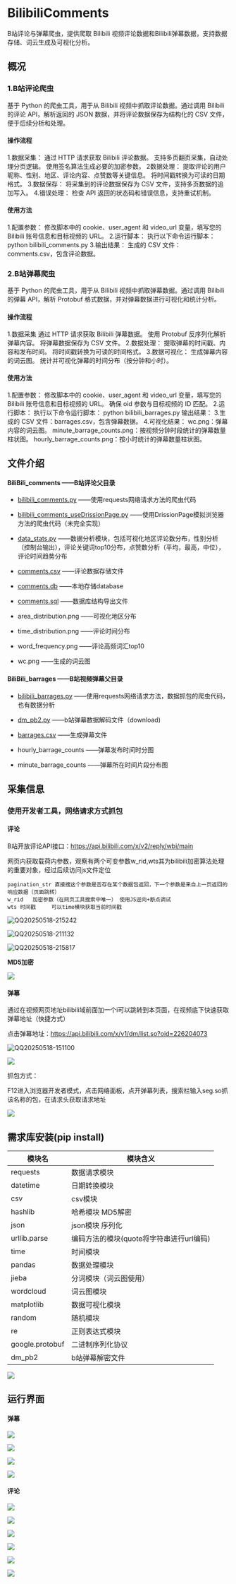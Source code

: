 # BilibiliComments

B站评论与弹幕爬虫，提供爬取 Bilibili 视频评论数据和Bilibili弹幕数据，支持数据存储、词云生成及可视化分析。



## 概况

### 1.B站评论爬虫

基于 Python 的爬虫工具，用于从 Bilibili 视频中抓取评论数据。通过调用 Bilibili 的评论 API，解析返回的 JSON 数据，并将评论数据保存为结构化的 CSV 文件，便于后续分析和处理。

#### 操作流程

1.数据采集： 
通过 HTTP 请求获取 Bilibili 评论数据。
支持多页翻页采集，自动处理分页逻辑。
使用签名算法生成必要的加密参数。
2数据处理： 
提取评论的用户昵称、性别、地区、评论内容、点赞数等关键信息。
将时间戳转换为可读的日期格式。
3.数据保存： 
将采集到的评论数据保存为 CSV 文件，支持多页数据的追加写入。
4.错误处理： 
检查 API 返回的状态码和错误信息，支持重试机制。

#### 使用方法

1.配置参数： 
修改脚本中的 cookie、user_agent 和 video_url 变量，填写您的 Bilibili 账号信息和目标视频的 URL。
2.运行脚本： 执行以下命令运行脚本： 
python bilibili_comments.py
3.输出结果： 
生成的 CSV 文件：comments.csv，包含评论数据。



### 2.B站弹幕爬虫

基于 Python 的爬虫工具，用于从 Bilibili 视频中抓取弹幕数据。通过调用 Bilibili 的弹幕 API，解析 Protobuf 格式数据，并对弹幕数据进行可视化和统计分析。

#### 操作流程

1.数据采集
通过 HTTP 请求获取 Bilibili 弹幕数据。
使用 Protobuf 反序列化解析弹幕内容。
将弹幕数据保存为 CSV 文件。
2.数据处理：
提取弹幕的时间戳、内容和发布时间。
将时间戳转换为可读的时间格式。
3.数据可视化：
生成弹幕内容的词云图。
统计并可视化弹幕的时间分布（按分钟和小时）。

#### 使用方法

1.配置参数：
修改脚本中的 cookie、user_agent 和 video_url 变量，填写您的 Bilibili 账号信息和目标视频的 URL。
确保 oid 参数与目标视频的 ID 匹配。
2.运行脚本： 执行以下命令运行脚本： 
python bilibili_barrages.py
输出结果： 
3.生成的 CSV 文件：barrages.csv，包含弹幕数据。
4.可视化结果：
wc.png：弹幕内容的词云图。
minute_barrage_counts.png：按视频分钟时段统计的弹幕数量柱状图。
hourly_barrage_counts.png：按小时统计的弹幕数量柱状图。





## 文件介绍

#### BiliBili_comments		——B站评论父目录

- [bilibili_comments.py](BiliBili_comments\bilibili_comments.py) 								——使用requests网络请求方法的爬虫代码

- [bilibili_comments_useDrissionPage.py](BiliBili_comments\bilibili_comments_useDrissionPage.py)   ——使用DrissionPage模拟浏览器方法的爬虫代码（未完全实现）

-  [data_stats.py](BiliBili_comments\data_stats.py)                                             ——数据分析模块，包括可视化地区评论数分布，性别分析（控制台输出），评论关键词top10分布，点赞数分析（平均，最高，中位），评论时间趋势分布

- [comments.csv](BiliBili_comments\comments.csv)                                             ——评论数据存储文件

- [comments.db](BiliBili_comments\comments.db)                                              ——本地存储database

- [comments.sql](BiliBili_comments\comments.sql)                                             ——数据库结构导出文件

- area_distribution.png                               ——可视化地区分布

- time_distribution.png                                ——评论时间分布

- word_frequency.png                                 ——评论高频词汇top10

- wc.png                                                          ——生成的词云图

  

#### BiliBili_barrages		   ——B站视频弹幕父目录

- [bilibili_barrages.py](Bilibili_barrages\bilibili_barrages.py)                                  ——使用requests网络请求方法，数据抓包的爬虫代码，也有数据分析

- [dm_pb2.py](Bilibili_barrages\dm_pb2.py)                                                ——b站弹幕数据解码文件（download)

- [barrages.csv](Bilibili_barrages\barrages.csv)                                                ——生成弹幕文件

- hourly_barrage_counts                              ——弹幕发布时间时分图

- minute_barrage_counts                            ——弹幕所在时间片段分布图

  





## 采集信息

### 使用开发者工具，网络请求方式抓包

#### 评论

B站开放评论API接口：https://api.bilibili.com/x/v2/reply/wbi/main

网页内获取载荷内参数，观察有两个可变参数w_rid,wts其为bilibili加密算法处理的重要对象，经过后续访问js文件定位

```
pagination_str 直接搜这个参数是否存在某个数据包返回，下一个参数是来自上一页返回的响应数据（页面跳转）
w_rid   加密参数（在网页工具搜索中唯一） 使用JS逆向+断点调试
wts 时间戳		可以time模块获取当前时间戳
```



![QQ20250518-215242](img/QQ20250518-215242.png)



![QQ20250518-211132](img/QQ20250518-211132.png)





![QQ20250518-215817](img/QQ20250518-215817.png)

**MD5加密**

![](img/QQ20250518-220019.png)



#### 弹幕

通过在视频网页地址bilibili域前面加一个i可以跳转到本页面，在视频底下快速获取弹幕地址（快捷方式）

点击弹幕地址：https://api.bilibili.com/x/v1/dm/list.so?oid=226204073

![QQ20250518-151100](img/QQ20250518-151100.png)

![](img/QQ20250518-151523.png)



抓包方式：

F12进入浏览器开发者模式，点击网络面板，点开弹幕列表，搜索栏输入seg.so抓该名称的包，在请求头获取请求地址

![](img/QQ20250518-161318.png)





## 需求库安装(pip install)



| 模块名          | 模块含义                                 |
| --------------- | ---------------------------------------- |
| requests        | 数据请求模块                             |
| datetime        | 日期转换模块                             |
| csv             | csv模块                                  |
| hashlib         | 哈希模块 MD5解密                         |
| json            | json模块   序列化                        |
| urllib.parse    | 编码方法的模块(quote将字符串进行url编码) |
| time            | 时间模块                                 |
| pandas          | 数据处理模块                             |
| jieba           | 分词模块（词云图使用）                   |
| wordcloud       | 词云图模块                               |
| matplotlib      | 数据可视化模块                           |
| random          | 随机模块                                 |
| re              | 正则表达式模块                           |
| google.protobuf | 二进制序列化协议                         |
| dm_pb2          | b站弹幕解密文件                          |



![](img/QQ20250518-175255.png)



## 运行界面

#### 弹幕

![](img/QQ20250519-211402.png)

![](img/QQ20250519-211418.png)

![](img/QQ20250520-092929.png)

![](img/QQ20250520-092934.png)



#### 评论

![](img/QQ20250519-211743.png)

![](img/QQ20250519-211451.png)

![](img/QQ20250519-211500.png)

![](img/QQ20250519-211505.png)

![](img/QQ20250519-211510.png)

![](img/QQ20250519-211515.png)

